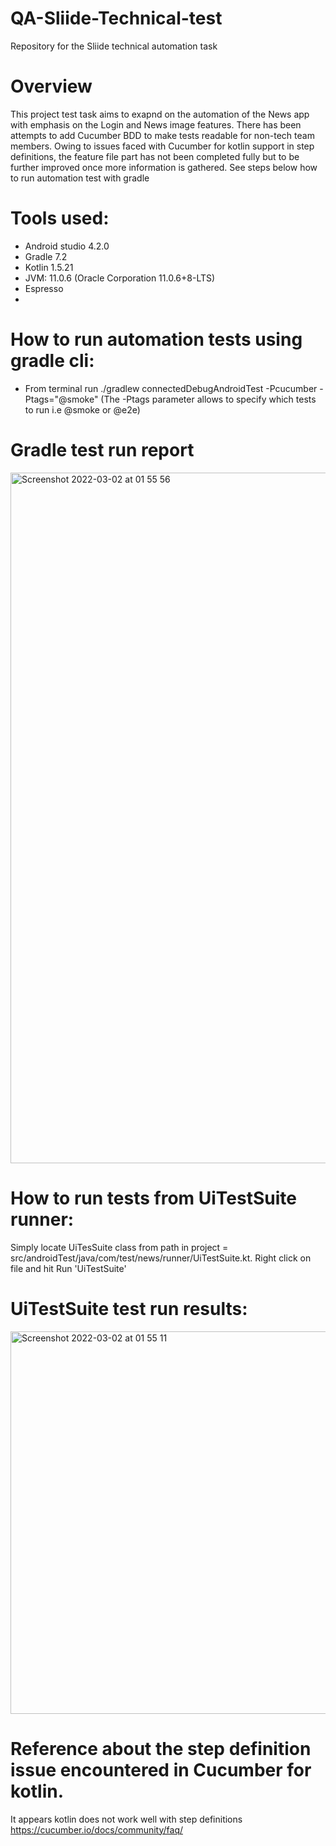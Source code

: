 # QA-Sliide-Technical-test
Repository for the Sliide technical automation  task
# Overview
This project test task aims to exapnd on the automation of the News app with emphasis on the Login and News image features. There has been attempts to add Cucumber BDD to make tests readable for non-tech team members. Owing to issues faced with Cucumber for kotlin support in step definitions, the feature file part has not been completed fully but to be further improved once more information is gathered. See steps below how to run automation test with gradle

# Tools used:
- Android studio 4.2.0
- Gradle 7.2
- Kotlin 1.5.21 
- JVM: 11.0.6 (Oracle Corporation 11.0.6+8-LTS)
- Espresso
- 
# How to run automation tests using gradle cli:
- From terminal run ./gradlew connectedDebugAndroidTest -Pcucumber -Ptags="@smoke" (The -Ptags parameter  allows to specify which tests to run i.e @smoke or @e2e)

# Gradle test run report
<img width="1105" alt="Screenshot 2022-03-02 at 01 55 56" src="https://user-images.githubusercontent.com/37104303/156279937-90373845-f580-4594-bddb-07d14693a035.png">


# How to run tests from UiTestSuite runner:
Simply locate UiTesSuite class from path in project = src/androidTest/java/com/test/news/runner/UiTestSuite.kt. Right click on file and hit Run 'UiTestSuite'

# UiTestSuite test run results:
<img width="612" alt="Screenshot 2022-03-02 at 01 55 11" src="https://user-images.githubusercontent.com/37104303/156280482-5d1ecd12-bd4d-4e1f-9281-9710edfafd79.png">

# Reference about the step definition issue encountered in Cucumber for kotlin. 
It appears kotlin does not work well with step definitions
https://cucumber.io/docs/community/faq/






